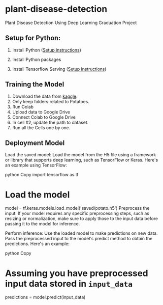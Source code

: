 # plant-disease-detection
Plant Disease Detection Using Deep Learning Graduation Project

## Setup for Python:

1. Install Python ([Setup instructions](https://wiki.python.org/moin/BeginnersGuide))

2. Install Python packages

3. Install Tensorflow Serving ([Setup instructions](https://www.tensorflow.org/tfx/serving/setup))

## Training the Model

1. Download the data from [kaggle](https://www.kaggle.com/arjuntejaswi/plant-village).
2. Only keep folders related to Potatoes.
3. Run Colab 
4. Upload data to Google Drive 
4. Connect Colab to Google Drive
5. In cell #2, update the path to dataset.
6. Run all the Cells one by one.

## Deployment Model
Load the saved model: Load the model from the H5 file using a framework or library that supports deep learning, such as TensorFlow or Keras. Here's an example using TensorFlow:

python
Copy
import tensorflow as tf

# Load the model
model = tf.keras.models.load_model('saved/potato.h5')
Preprocess the input: If your model requires any specific preprocessing steps, such as resizing or normalization, make sure to apply those to the input data before passing it to the model for inference.

Perform inference: Use the loaded model to make predictions on new data. Pass the preprocessed input to the model's predict method to obtain the predictions. Here's an example:

python
Copy
# Assuming you have preprocessed input data stored in `input_data`
predictions = model.predict(input_data)


